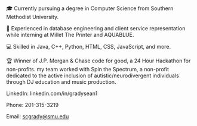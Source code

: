                                                                                     
                                                                                                      
:mortar_board: Currently pursuing a degree in Computer Science from Southern Methodist University.  

:briefcase: Experienced in database engineering and client service representation while interning at Millet The Printer and AQUABLUE.  

:computer: Skilled in Java, C++, Python, HTML, CSS, JavaScript, and more.  

:trophy: Winner of J.P. Morgan & Chase code for good, a 24 Hour Hackathon for non-profits. my team worked with Spin the Spectrum, a non-profit dedicated to the active inclusion of autistic/neurodivergent individuals through DJ education and music production.  


LinkedIn: linkedin.com/in/gradysean1  

Phone: 201-315-3219  

Email: scgrady@smu.edu  


